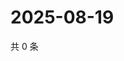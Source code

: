 # 2025-08-19

共 0 条

<!-- BEGIN ZHIHUVIDEO -->
<!-- 最后更新时间 Tue Aug 19 2025 20:22:08 GMT+0800 (China Standard Time) -->

<!-- END ZHIHUVIDEO -->
